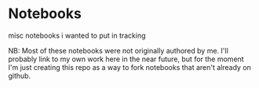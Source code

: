 # Notebooks

misc notebooks i wanted to put in tracking

NB: Most of these notebooks were not originally authored by me. I'll probably link to my own work here in the near future, but for the moment I'm just creating this repo as a way to fork notebooks that aren't already on github. 
